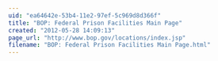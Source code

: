 ```yaml
---
uid: "ea64642e-53b4-11e2-97ef-5c969d8d366f"
title: "BOP: Federal Prison Facilities Main Page"
created: "2012-05-28 14:09:13"
page_url: "http://www.bop.gov/locations/index.jsp"
filename: "BOP: Federal Prison Facilities Main Page.html"
---
```

